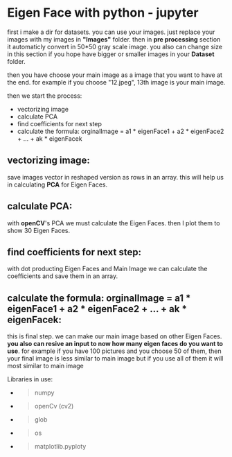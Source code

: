# **Eigen Face with python - jupyter**

first i make a dir for datasets. you can use your images. just replace your images with my images in **"Images"** folder.
then in **pre processing** section it automaticly convert in 50*50 gray scale image. you also can change size in this section if you hope have bigger or smaller images in your **Dataset** folder.

then you have choose your main image as a image that you want to have at the end. for example if you choose "12.jpeg", 13th image is your main image.

then we start the process:

  - vectorizing image
  - calculate PCA
  - find coefficients for next step
  - calculate the formula: orginalImage =  a1 * eigenFace1 + a2 * eigenFace2 + ... + ak * eigenFacek

## vectorizing image:
save images vector in reshaped version as rows in an array. this will help us in calculating **PCA** for Eigen Faces.

## calculate PCA:
with **openCV**'s PCA we must calculate the Eigen Faces. then I plot them to show 30 Eigen Faces.

## find coefficients for next step:
with dot producting Eigen Faces and Main Image we can calculate the coefficients and save them in an array.

## calculate the formula: orginalImage =  a1 * eigenFace1 + a2 * eigenFace2 + ... + ak * eigenFacek:
this is final step. we can make our main image based on other Eigen Faces. **you also can resive an input to now how many eigen faces do you want to use**. for example if you have 100 pictures and you choose 50 of them, then your final image is less similar to main image but if you use all of them it will most similar to main image

Libraries in use:

  - > numpy
  - > openCv (cv2)
  - > glob
  - > os
  - > matplotlib.pyploty
